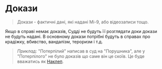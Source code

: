 # Докази

> Докази - фактичні дані, які надані Мі-9, або відеозаписи тощо.

Якщо в справі немає доказів, Судді не будуть її розглядати доки докази не будуть надані. В основному докази потрібні будуть в справах про крадіжку, вбивство, вандалізм, тероризм і т.д.

>*Приклад:* "Потерпілий" написав в суд на "Порушника", але у "Потерпілого" не було доказів що саме він це скоїв. Це буде вважатись як [Наклеп](Наклеп.md).